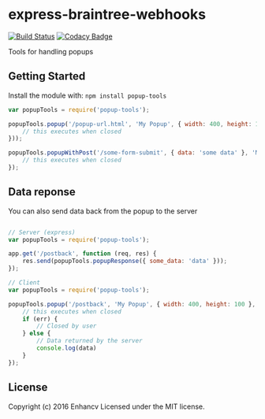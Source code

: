 # express-braintree-webhooks
[![Build Status](https://travis-ci.org/enhancv/popup-tools.svg?branch=master)](https://travis-ci.org/enhancv/popup-tools)
[![Codacy Badge](https://api.codacy.com/project/badge/Grade/55a5fbd27a854788942d5643daf090ff)](https://www.codacy.com/app/ivank/popup-tools)

Tools for handling popups

## Getting Started
Install the module with: `npm install popup-tools`

```javascript
var popupTools = require('popup-tools');

popupTools.popup('/popup-url.html', 'My Popup', { width: 400, height: 100 }, function (err) {
    // this executes when closed
}));

popupTools.popupWithPost('/some-form-submit', { data: 'some data' }, 'My Form', { width: 400, height: 100 }, function (err) {
    // this executes when closed
});
```

## Data reponse

You can also send data back from the popup to the server

```javascript

// Server (express)
var popupTools = require('popup-tools');

app.get('/postback', function (req, res) {
    res.send(popupTools.popupResponse({ some_data: 'data' }));
});

// Client
var popupTools = require('popup-tools');

popupTools.popup('/postback', 'My Popup', { width: 400, height: 100 }, function (err, data) {
    // this executes when closed
    if (err) {
        // Closed by user
    } else {
        // Data returned by the server
        console.log(data)
    }
});
```

## License
Copyright (c) 2016 Enhancv
Licensed under the MIT license.